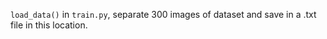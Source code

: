 ```load_data()``` in ```train.py```, separate 300 images of dataset and save in a .txt file in this location.
